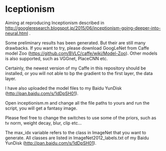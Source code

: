 Iceptionism
===============

Aiming at reproducing Inceptionism described in http://googleresearch.blogspot.jp/2015/06/inceptionism-going-deeper-into-neural.html .

Some preliminary results has been generated. But their are still many drawbacks. If you want to try, please download GoogLeNet from 
Caffe model Zoo (https://github.com/BVLC/caffe/wiki/Model-Zoo). Other models is also supported, such as VGGnet, PlaceCNN etc.

Certainly, the newest version of my Caffe in this repository should be installed, or you will not able to bp the gradient to the first layer, the data layer.

I have also uploaded the model files to my Baidu YunDisk (http://pan.baidu.com/s/1dDpSH01).

Open inceptionism.m and change all the file paths to yours and run the script, you will get a fantasy image.

Please feel free to change the switches to use some of the priors, such as tv norm, weight decay, blur, clip etc...

The max_idx variable refers to the class in ImageNet that you want to generate. All classes are listed in ImageNet2012_labels.txt 
of my Baidu YunDisk (http://pan.baidu.com/s/1dDpSH01).
